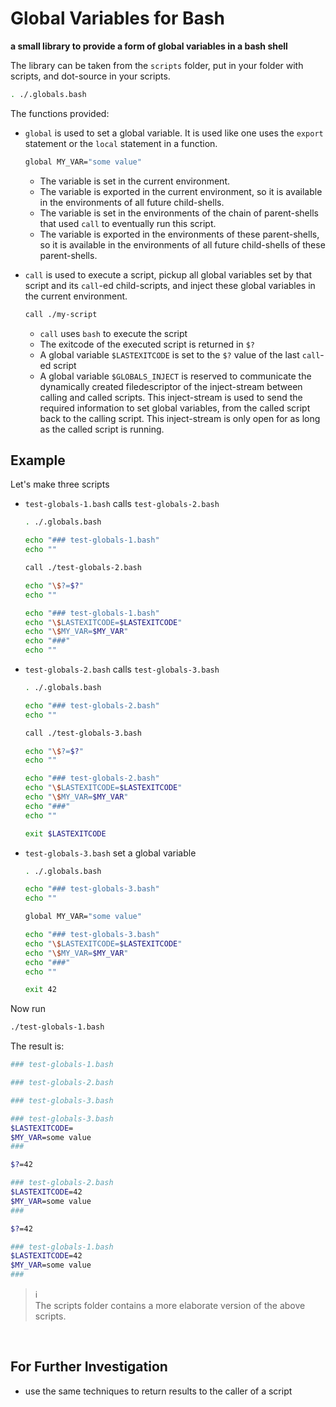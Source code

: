 # Global Variables for Bash

**a small library to provide a form of global variables in a bash shell**

The library can be taken from the `scripts` folder, put in your folder with scripts, and dot-source in your scripts.

```bash
. ./.globals.bash
```

The functions provided:

- `global` is used to set a global variable.  It is used like one uses the `export` statement or the `local` statement in a function.

  ```bash
  global MY_VAR="some value"
  ```

  - The variable is set in the current environment.  
  - The variable is exported in the current environment, so it is available in the environments of all future child-shells.
  - The variable is set in the environments of the chain of parent-shells that used `call` to eventually run this script.
  - The variable is exported in the environments of these parent-shells, so it is available in the environments of all future child-shells of these parent-shells.


- `call` is used to execute a script, pickup all global variables set by that script and its `call`-ed child-scripts, and inject these global variables in the current environment.

  ```bash
  call ./my-script
  ```

  - `call` uses `bash` to execute the script
  - The exitcode of the executed script is returned in `$?`
  - A global variable `$LASTEXITCODE` is set to the `$?` value of the last `call`-ed script
  - A global variable `$GLOBALS_INJECT` is reserved to communicate the dynamically created filedescriptor of the inject-stream between calling and called scripts.  This inject-stream is used to send the required information to set global variables, from the called script back to the calling script.  This inject-stream is only open for as long as the called script is running.


## Example

Let's make three scripts

- `test-globals-1.bash` calls `test-globals-2.bash`

  ```bash
  . ./.globals.bash
  
  echo "### test-globals-1.bash"
  echo ""

  call ./test-globals-2.bash

  echo "\$?=$?"
  echo ""

  echo "### test-globals-1.bash"
  echo "\$LASTEXITCODE=$LASTEXITCODE"
  echo "\$MY_VAR=$MY_VAR"
  echo "###"
  echo ""
  ```

- `test-globals-2.bash` calls `test-globals-3.bash`

  ```bash
  . ./.globals.bash
  
  echo "### test-globals-2.bash"
  echo ""

  call ./test-globals-3.bash

  echo "\$?=$?"
  echo ""

  echo "### test-globals-2.bash"
  echo "\$LASTEXITCODE=$LASTEXITCODE"
  echo "\$MY_VAR=$MY_VAR"
  echo "###"
  echo ""

  exit $LASTEXITCODE
  ```

- `test-globals-3.bash` set a global variable

  ```bash
  . ./.globals.bash
  
  echo "### test-globals-3.bash"
  echo ""

  global MY_VAR="some value"

  echo "### test-globals-3.bash"
  echo "\$LASTEXITCODE=$LASTEXITCODE"
  echo "\$MY_VAR=$MY_VAR"
  echo "###"
  echo ""

  exit 42
  ```

Now run

```bash
./test-globals-1.bash
```

The result is:

```bash
### test-globals-1.bash

### test-globals-2.bash

### test-globals-3.bash

### test-globals-3.bash
$LASTEXITCODE=
$MY_VAR=some value
###

$?=42

### test-globals-2.bash
$LASTEXITCODE=42
$MY_VAR=some value
###

$?=42

### test-globals-1.bash
$LASTEXITCODE=42
$MY_VAR=some value
###

```

> :information_source:  
> The scripts folder contains a more elaborate version of the above scripts.

<br>

## For Further Investigation

- use the same techniques to return results to the caller of a script
